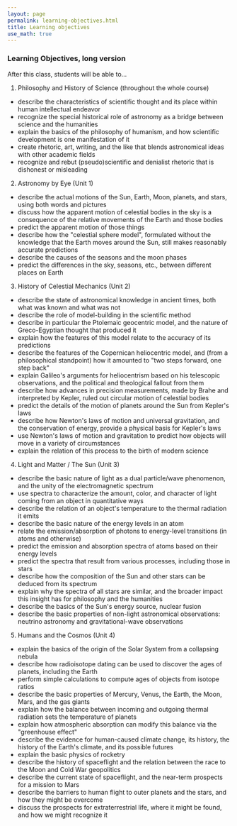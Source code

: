 ```yaml
---
layout: page
permalink: learning-objectives.html
title: Learning objectives 
use_math: true
---
```



### Learning Objectives, long version

After this class, students will be able to...

1. Philosophy and History of Science (throughout the whole course)
* describe the characteristics of scientific thought and its place within human intellectual endeavor 
* recognize the special historical role of astronomy as a bridge between science and the humanities
* explain the basics of the philosophy of humanism, and how scientific development is one manifestation of it
* create rhetoric, art, writing, and the like that blends astronomical ideas with other academic fields
* recognize and rebut (pseudo)scientific and denialist rhetoric that is dishonest or misleading

2. Astronomy by Eye (Unit 1)
* describe the actual motions of the Sun, Earth, Moon, planets, and stars, using both words and pictures
* discuss how the apparent motion of celestial bodies in the sky is a consequence of the relative movements of the Earth and those bodies
* predict the apparent motion of those things
* describe how the "celestial sphere model", formulated without the knowledge that the Earth moves around the Sun, still makes reasonably accurate predictions
* describe the causes of the seasons and the moon phases
* predict the differences in the sky, seasons, etc., between different places on Earth

3. History of Celestial Mechanics (Unit 2)
* describe the state of astronomical knowledge in ancient times, both what was known and what was not
* describe the role of model-building in the scientific method
* describe in particular the Ptolemaic geocentric model, and the nature of Greco-Egyptian thought that produced it
* explain how the features of this model relate to the accuracy of its predictions
* describe the features of the Copernican heliocentric model, and (from a philosophical standpoint) how it amounted to "two steps forward, one step back"
* explain Galileo's arguments for heliocentrism based on his telescopic observations, and the political and theological fallout from them
* describe how advances in precision measurements, made by Brahe and interpreted by Kepler, ruled out circular motion of celestial bodies
* predict the details of the motion of planets around the Sun from Kepler's laws
* describe how Newton's laws of motion and universal gravitation, and the conservation of energy, provide a physical basis for Kepler's laws
* use Newton's laws of motion and gravitation to predict how objects will move in a variety of circumstances
* explain the relation of this process to the birth of modern science

4. Light and Matter / The Sun (Unit 3)
* describe the basic nature of light as a dual particle/wave phenomenon, and the unity of the electromagnetic spectrum
* use spectra to characterize the amount, color, and character of light coming from an object in quantitative ways
* describe the relation of an object's temperature to the thermal radiation it emits
* describe the basic nature of the energy levels in an atom
* relate the emission/absorption of photons to energy-level transitions (in atoms and otherwise)
* predict the emission and absorption spectra of atoms based on their energy levels
* predict the spectra that result from various processes, including those in stars
* describe how the composition of the Sun and other stars can be deduced from its spectrum
* explain why the spectra of all stars are similar, and the broader impact this insight has for philosophy and the humanities
* describe the basics of the Sun's energy source, nuclear fusion
* describe the basic properties of non-light astronomical observations: neutrino astronomy and gravitational-wave observations

5. Humans and the Cosmos (Unit 4)
* explain the basics of the origin of the Solar System from a collapsing nebula
* describe how radioisotope dating can be used to discover the ages of planets, including the Earth
* perform simple calculations to compute ages of objects from isotope ratios
* describe the basic properties of Mercury, Venus, the Earth, the Moon, Mars, and the gas giants
* explain how the balance between incoming and outgoing thermal radiation sets the temperature of planets
* explain how atmospheric absorption can modify this balance via the "greenhouse effect"
* describe the evidence for human-caused climate change, its history, the history of the Earth's climate, and its possible futures
* explain the basic physics of rocketry
* describe the history of spaceflight and the relation between the race to the Moon and Cold War geopolitics
* describe the current state of spaceflight, and the near-term prospects for a mission to Mars
* describe the barriers to human flight to outer planets and the stars, and how they might be overcome
* discuss the prospects for extraterrestrial life, where it might be found, and how we might recognize it
